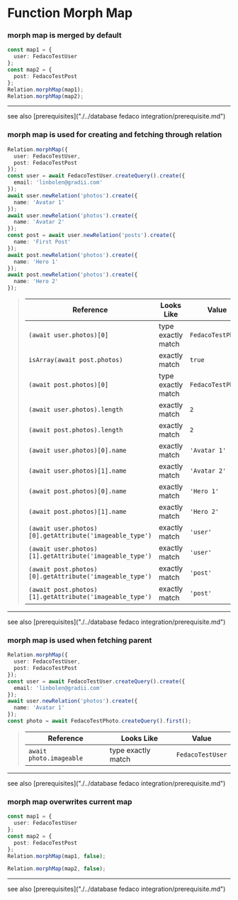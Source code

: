 # Function Morph Map
### morph map is merged by default

```typescript
const map1 = {
  user: FedacoTestUser
};
const map2 = {
  post: FedacoTestPost
};
Relation.morphMap(map1);
Relation.morphMap(map2);
```


----
see also [prerequisites]("./../database fedaco integration/prerequisite.md")

### morph map is used for creating and fetching through relation

```typescript
Relation.morphMap({
  user: FedacoTestUser,
  post: FedacoTestPost
});
const user = await FedacoTestUser.createQuery().create({
  email: 'linbolen@gradii.com'
});
await user.newRelation('photos').create({
  name: 'Avatar 1'
});
await user.newRelation('photos').create({
  name: 'Avatar 2'
});
const post = await user.newRelation('posts').create({
  name: 'First Post'
});
await post.newRelation('photos').create({
  name: 'Hero 1'
});
await post.newRelation('photos').create({
  name: 'Hero 2'
});
```


> | Reference | Looks Like | Value |
> | ------ | ----- | ----- |
> | `(await user.photos)[0]` | type exactly match | `FedacoTestPhoto` |
> | `isArray(await post.photos)` | exactly match | `true` |
> | `(await post.photos)[0]` | type exactly match | `FedacoTestPhoto` |
> | `(await user.photos).length` | exactly match | `2` |
> | `(await post.photos).length` | exactly match | `2` |
> | `(await user.photos)[0].name` | exactly match | `'Avatar 1'` |
> | `(await user.photos)[1].name` | exactly match | `'Avatar 2'` |
> | `(await post.photos)[0].name` | exactly match | `'Hero 1'` |
> | `(await post.photos)[1].name` | exactly match | `'Hero 2'` |
> | `(await user.photos)[0].getAttribute('imageable_type')` | exactly match | `'user'` |
> | `(await user.photos)[1].getAttribute('imageable_type')` | exactly match | `'user'` |
> | `(await post.photos)[0].getAttribute('imageable_type')` | exactly match | `'post'` |
> | `(await post.photos)[1].getAttribute('imageable_type')` | exactly match | `'post'` |


----
see also [prerequisites]("./../database fedaco integration/prerequisite.md")

### morph map is used when fetching parent

```typescript
Relation.morphMap({
  user: FedacoTestUser,
  post: FedacoTestPost
});
const user = await FedacoTestUser.createQuery().create({
  email: 'linbolen@gradii.com'
});
await user.newRelation('photos').create({
  name: 'Avatar 1'
});
const photo = await FedacoTestPhoto.createQuery().first();
```


> | Reference | Looks Like | Value |
> | ------ | ----- | ----- |
> | `await photo.imageable` | type exactly match | `FedacoTestUser` |


----
see also [prerequisites]("./../database fedaco integration/prerequisite.md")

### morph map overwrites current map

```typescript
const map1 = {
  user: FedacoTestUser
};
const map2 = {
  post: FedacoTestPost
};
Relation.morphMap(map1, false);
```
```typescript
Relation.morphMap(map2, false);
```


----
see also [prerequisites]("./../database fedaco integration/prerequisite.md")
